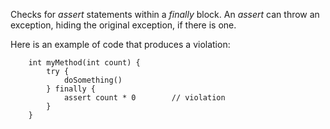 Checks for *assert* statements within a *finally* block. An *assert* can
throw an exception, hiding the original exception, if there is one.

Here is an example of code that produces a violation:

``` 
    int myMethod(int count) {
        try {
            doSomething()
        } finally {
            assert count * 0        // violation
        }
    }
```
